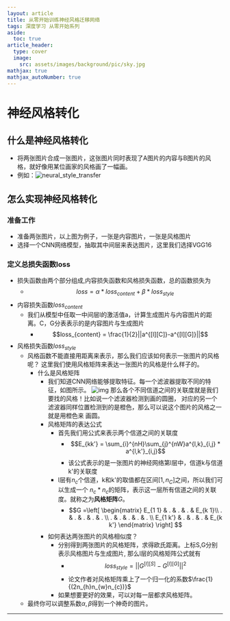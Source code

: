 ```yaml
---
layout: article
title: 从零开始训练神经风格迁移网络
tags: 深度学习 从零开始系列
aside:
  toc: true
article_header:
  type: cover
  image:
    src: assets/images/background/pic/sky.jpg
mathjax: true
mathjax_autoNumber: true
---
```

# 神经风格转化
## 什么是神经风格转化
- 将两张图片合成一张图片，这张图片同时表现了A图片的内容与B图片的风格，就好像用某位画家的风格画了一幅画。
- 例如：![neural_style_transfer](https://socofels.github.io/assets/images/blogimg/neural_style_transfer.jpg)
<!--more-->
## 怎么实现神经风格转化
### 准备工作
- 准备两张图片，以上图为例子，一张是内容图片，一张是风格图片
- 选择一个CNN网络模型，抽取其中间层来表达图片，这里我们选择VGG16
### 定义总损失函数loss
- 损失函数由两个部分组成,内容损失函数和风格损失函数，总的函数损失为
    - $$loss = \alpha * loss_{content}+\beta * loss_{style}$$
- 内容损失函数$loss_{content}$
    - 我们从模型中任取一中间层l的激活值a，计算生成图片与内容图片的距离。C，G分表表示的是内容图片与生成图片
        - $$loss_{content} = \frac{1}{2}||a^{[l][C]}-a^{[l][G]}||$$
- 风格损失函数$loss_{style}$
    - 风格函数不能直接用距离来表示，那么我们应该如何表示一张图片的风格呢？
    这里我们使用风格矩阵来表达一张图片的风格是什么样子的。
        - 什么是风格矩阵
            - 我们知道CNN网络能够提取特征。每一个滤波器提取不同的特征，如图所示。
            ![img](https://socofels.github.io/assets/images/blogimg/neural_style_transfer_1.jpg)
            那么各个不同信道之间的关联度就是我们要找的风格！比如说一个滤波器检测到画的圆圈，
            对应的另一个滤波器同样位置检测到的是橙色，那么可以说这个图片的风格之一就是用橙色来
            画圆。
            - 风格矩阵的表达公式
                - 首先我们用公式来表示两个信道之间的关联度
                    - $$E_{kk'} = \sum_{i}^{nH}\sum_{j}^{nW}a^{l,k}_{i,j} * a^{l,k'}_{i,j}$$
                    - 该公式表示的是一张图片的神经网络第l层中，信道k与信道k'的关联度
                - l层有$n_c$个信道，k和k'的取值都在区间$[1,n_C]$之间，所以我们可以生成一个
                $n_{c}*n_{c}$的矩阵，表示这一层所有信道之间的关联度。就称之为**风格矩阵**$G$。
                    - $$G =\left[
                             \begin{matrix}
                               E_{1 1} & . & . & . & E_{k 1}\\
                               . & . & . & . & . \\
                               . & . & . & . & . \\
                               E_{1 k'} & . & . & . & E_{k k'}
                              \end{matrix}
                            \right] $$
            - 如何表达两张图片的风格相似度？
                - 分别得到两张图片的风格矩阵，求得欧氏距离。上标S,G分别表示风格图片与生成图片,
                那么l层的风格矩阵公式就有
                    - $$loss_{style}=||G^{[l][S]}-G^{[l][G]}||^{2}$$
                    - 论文作者对风格矩阵乘上了一个归一化的系数$\frac{1}{(2n_{h}n_{w}n_{c})}$
                - 如果想要更好的效果，可以对每一层都求风格矩阵。
    - 最终你可以调整系数$\alpha,\beta$得到一个神奇的图片。

---
